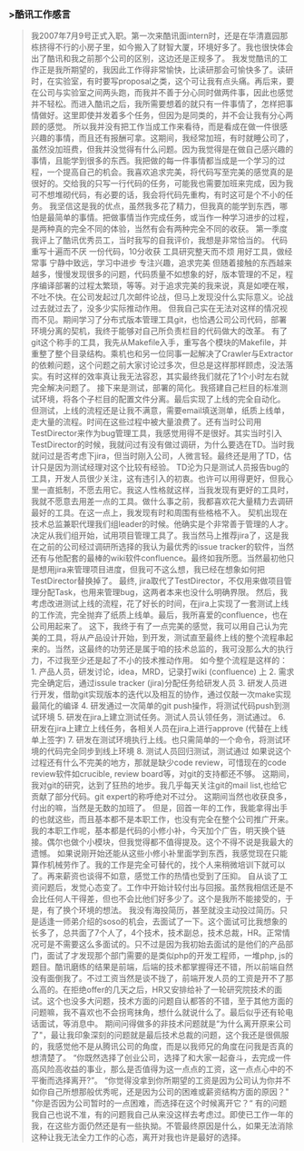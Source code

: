 ### >酷讯工作感言

  
>我2007年7月9号正式入职。第一次来酷讯面intern时，还是在华清嘉园那栋挤得不行的小房子里，如今搬入了财智大厦，环境好多了。我也很快体会出了酷讯和我之前那个公司的区别，这边还是正规多了。 我发觉酷讯的工作正是我所期望的，我因此工作得非常愉快，比读研那会可愉快多了。读研时，在实验室，有时要写proposal之类，这个可让我有点头痛。再后来，要在公司与实验室之间两头跑，而我并不善于分心同时做两件事，因此也感觉并不轻松。而进入酷讯之后，我所需要想着的就只有一件事情了，怎样把事情做好。这里即使并发着多个任务，但因为是同类的，并不会让我有分心两顾的感觉。 所以我并没有把工作当成工作来看待，而是看成在做一件很感兴趣的事情，而且还有报酬可拿。这期间，我经常加班，有时就睡公司了，虽然没加班费，但我并没觉得有什么问题。因为我觉得是在做自己感兴趣的事情，且能学到很多的东西。我把做的每一件事情都当成是一个学习的过程，一个提高自己的机会。我喜欢追求完美，将代码写至完美的感觉真的是很好的。交给我的只写一行代码的任务，可能我也需要加班来完成，因为我可不想堆砌代码，有必要的话，我会将代码先重构，有时这可是个不小的任务。 我坚信这是我的优点，虽然我多花了精力，但我真的能学到东西，哪怕是最简单的事情。把做事情当作完成任务，或当作一种学习进步的过程，是两种真的完全不同的体验，当然有会有两种完全不同的收获。 第一季度我评上了酷讯优秀员工，当时我写的自我评价，我想是非常恰当的。 代码重写十遍而不厌 一份代码，10分收获 工具研究整天而不烦 用好工具，做经常事 宁静中致远，学习中进步 专注兴趣，追求完美 但随着接触的东西越来越多，慢慢发现很多的问题，代码质量不如想象的好，版本管理的不足，程序编译部署的过程太繁琐，等等。对于追求完美的我来说，真是如哽在喉，不吐不快。在公司发起过几次邮件论战，但马上发现没什么实际意义。论战过去就过去了，没多少实际推动作用。 但我自己实在无法对这样的情况视而不见。期间学习了分布式版本管理工具git，也恰遇公司公司代码，部署环境分离的契机，我终于能够对自己所负责栏目的代码做大的改革。 有了git这个称手的工具，我先从Makefile入手，重写各个模块的Makefile，并重整了整个目录结构。乘机也和另一位同事一起解决了Crawler与Extractor的依赖问题，这个问题之前大家讨论过多次，但总是这样那样顾虑，没法落实。有时这样的效率真让我无法容忍，其实最终我们就花了1个小时左右就完全解决问题了。 接下来是测试，部署的简化。我搭建自己栏目的标准测试环境，将各个子栏目的配置文件分离。最后实现了上线的完全自动化。 但测试，上线的流程还是让我不满意，需要email填送测单，纸质上线单，走大量的流程。时间在这些过程中被大量浪费了。还有当时公司用TestDirector来作为bug管理工具，我感觉用得不是很好。其实当时引入TestDirector的时候，我就问过有没有做过调研，为什么要选在TD。当时我就问过是否考虑下jira，但当时刚入公司，人微言轻。最终还是用了TD，估计只是因为测试经理对这个比较有经验。 TD沦为只是测试人员报告bug的工具，开发人员很少关注，这有违引入的初衷。也许可以用得更好，但我心里一直抵制，不愿去用它。我这人性格就这样，当我发现有更好的工具时，我就不愿意去用差一点的工具。做什么事之前，我都喜欢花大量精力去调研最好的工具。在这一点上，我发现有时和周围有些格格不入。 契机出现在技术总监兼职代理我们组leader的时候。他确实是个非常善于管理的人才。决定从我们组开始，试用项目管理工具了。我当然马上推荐jira了，这是我在之前的公司经过调研所选择的我认为最优秀的issue tracker的软件，当然还有与他配套的最棒的wiki软件confluence。最终如我所愿。当然最初他只是想用jira来管理项目进度，但我可不这么想，我已经在想象如何把TestDirector替换掉了。 最终, jira取代了TestDirector，不仅用来做项目管理分配Task，也用来管理bug，这两者本来也没什么明确界限。 然后，我考虑改进测试上线的流程，花了好长的时间，在jira上实现了一套测试上线的工作流，完全抛弃了纸质上线单。最后，我所喜爱的confluence，也在公司用起来了。 这下，我终于有了一点完美的感觉，我可以用自己认为完美的工具，将从产品设计开始，到开发，测试直至最终上线的整个流程串起来的。当然，这最终的功劳还是属于咱的技术总监的，我可没那么大的执行力，不过我至少还是起了不小的技术推动作用。 如今整个流程是这样的： 1. 产品人员，研发讨论，idea，MRD，记录打wiki (confluence) 上 2. 需求完全确定后，通过issule tracker (jira)分配任务给研发人员 3. 研发人员进行开发，借助git实现版本的迭代以及相互的协作，通过仅敲一次make实现最简化的编译 4. 研发通过一次简单的git push操作，将测试代码push到测试环境 5. 研发在jira上建立测试任务。测试人员认领任务，测试通过。 6. 研发在jira上建立上线任务，各相关人员在jira上进行approve (代替在上线单上签字) 7. 研发在测试环境执行上线。也只需简单的一个命令，将测试环境的代码完全同步到线上环境 8. 测试人员回归测试，测试通过 如果说这个过程还有什么不完美的地方，那就是缺少code review，可惜现在的code review软件如crucible, review board等，对git的支持都还不够。 这期间，我对git的研究，达到了狂热的地步。我几乎每天关注git的mail list,也给它贡献了部分代码。git expert的称呼绝对不过分。 这期间当然也收获良多，付出的嘛，当然是无数的加班了。 但是，回首一年的工作，我能拿得出手的也就这些，而且基本都不是本职工作，也没有完全在整个公司推广开来。我的本职工作呢，基本都是代码的小修小补，今天加个广告，明天换个链接。偶尔也做个小模块，但我觉得都不值得提及。这个不得不说是我最大的遗憾。 如果说刚开始还能从这些小修小补里面学到东西，我感觉现在只能算作机械劳作了。我的工作是完全可替代的，找个人来稍微培训下就可以了。再来薪资也谈得不如意，感觉工作的热情也受到了压抑。 自从谈了工资问题后，发觉心态变了。工作中开始计较付出与回报。虽然我相信还是不会比任何人干得差，但也不会比他们好多少了。这个是我所不能接受的，于是，有了换个环境的想法。 我没有海投简历，甚至就没主动投过简历。只是适逢一师弟介绍的soso的机会，去面试了一下。这个面试可比我想象的长多了，总共面了7个人了，4个技术，技术副总，技术总裁，HR。正常情况可是不需要这么多面试的。只不过是因为我初始去面试的是他们的产品部门，面试了才发现那个部门需要的是类似php的开发工程师，一堆php, js的题目。酷讯磨练的结果是前端，后端的技术都掌握得还不错，所以前端自然没有面倒我了。不过工资当然是谈不拢了，前端开发人员的工资是开不了那么高的。在拒绝offer的几天之后，HR又安排给补了一轮研究院技术的面试。这个也没多大问题，技术方面的问题自认都答的不错，至于其他方面的问题嘛，我不喜欢也不会拐弯抹角，想什么就说什么了。最后似乎还有轮电话面试，等消息中。 期间问得做多的非技术问题就是“为什么离开原来公司了"，最让我印象深刻的问题就是最后技术总裁的问题，这个我还是很佩服的，我感觉他不是从腾讯公司的角度，而是以我师兄的角度在问我是否真的想清楚了。 “你既然选择了创业公司，选择了和大家一起奋斗，去完成一件高风险高收益的事业，那么是否值得为这一点点的工资，这一点点心中的不平衡而选择离开?”。 “你觉得没拿到你所期望的工资是因为公司认为你并不如你自己所想那般优秀呢，还是因为公司的困难或薪资结构方面的原因？" "你是否因为公司暂时的一点困难，而选择在这个时候离开它？“ 有的问题我自己也说不准，有的问题我自己从来没这样去考虑过。即使已工作一年的我，在这些方面仍然还是有一些执拗。不管最终原因是什么，如果无法消除这种让我无法全力工作的心态，离开对我也许是最好的选择。